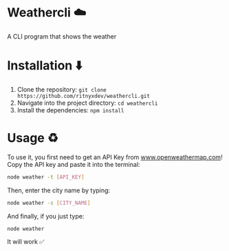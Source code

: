 # Weathercli ☁️
A CLI program that shows the weather

# Installation ⬇️
1. Clone the repository: `git clone https://github.com/ritnyxdev/weathercli.git`
2. Navigate into the project directory: `cd weathercli`
3. Install the dependencies: `npm install`

# Usage ♻️

To use it, you first need to get an API Key from www.openweathermap.com!
Copy the API key and paste it into the terminal:
```bash
node weather -t [API_KEY]
```
Then, enter the city name by typing:
```bash
node weather -s [CITY_NAME]
```
And finally, if you just type:
```bash
node weather
```
It will work ✅
